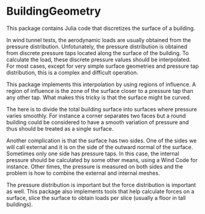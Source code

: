 # BuildingGeometry

This package contains Julia code that discretizes the surface of a building.

In wind tunnel tests, the aerodynamic loads are usually obtained from the pressure distribution. Unfotunately, the pressure distribution is obtained from discrete pressure taps located along the surface of the building. To calculate the load, these discrete pressure values should be interpolated. For most cases, except for very simple surface geometries and pressure tap distribution, this is a complex and difficult operation.

This package implements this interpolation by using regions of influence. A region of influence is the zone of the surface closer to a pressure tap than any other tap. What makes this tricky is that the surface might be curved.

The here is to divide the total building surface into surfaces where pressure varies smoothly. For instance a corner separates two faces but a round building could be considered to have a smooth variation of pressure and thus should be treated as a single surface.

Another complication is that the surface has two sides. One of the sides we will call external and it is on the side of the outward normal of the surface. Sometimes only one side has pressure taps. In this case, the internal pressure should be calculated by some other means, using a Wind Code for instance. Other times, the pressure is measured on both sides and the problem is how to combine the external and internal meshes.

The pressure distribution is important but the force distribution is important as well. This package also implements tools that help calculate forces on a surface, slice the surface to obtain loads per slice (usually a floor in tall buildings).


